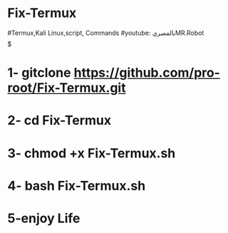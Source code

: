 # Fix-Termux
#Termux,Kali Linux,script, Commands
#youtube: بالمصريMR.Robot
$$$$$$$$$$$$$$$$$$$$$$$$$$$$$$$$$$$$$$$$$$$$$$$$$$$$$$$$$$$$$$$$$$$$$$$$$$$$$$$$$$$$$$$$$
# 1- gitclone https://github.com/pro-root/Fix-Termux.git
# 2- cd Fix-Termux
# 3- chmod +x Fix-Termux.sh
# 4- bash Fix-Termux.sh
# 5-enjoy Life

